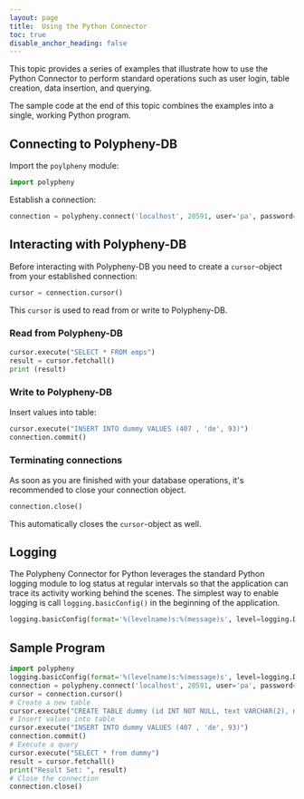 ```yaml
---
layout: page
title:  Using the Python Connector
toc: true
disable_anchor_heading: false
---
```


This topic provides a series of examples that illustrate how to use the Python Connector to perform standard operations such as user login, table creation, data insertion, and querying.

The sample code at the end of this topic combines the examples into a single, working Python program.



## Connecting to Polypheny-DB

Import the `poylpheny` module:
```python
import polypheny
```

Establish a connection:
```python
connection = polypheny.connect('localhost', 20591, user='pa', password='')
```

## Interacting with Polypheny-DB

Before interacting with Polypheny-DB you need to create a `cursor`-object from your established connection:
```python
cursor = connection.cursor()
```
This `cursor` is used to read from or write to Polypheny-DB.


### Read from Polypheny-DB

```python
cursor.execute("SELECT * FROM emps")
result = cursor.fetchall()
print (result)
```

### Write to Polypheny-DB

Insert values into table:
```python
cursor.execute("INSERT INTO dummy VALUES (407 , 'de', 93)")
connection.commit()
```

### Terminating connections

As soon as you are finished with your database operations, it's recommended to close your connection object.
```python
connection.close()
```
This automatically closes the `cursor`-object as well.


## Logging

The Polypheny Connector for Python leverages the standard Python logging module to log status at regular intervals so that the application can trace its activity working behind the scenes. The simplest way to enable logging is call `logging.basicConfig()` in the beginning of the application.

```python
logging.basicConfig(format='%(levelname)s:%(message)s', level=logging.DEBUG)
```

## Sample Program

```python
import polypheny
logging.basicConfig(format='%(levelname)s:%(message)s', level=logging.DEBUG)
connection = polypheny.connect('localhost', 20591, user='pa', password='')
cursor = connection.cursor()
# Create a new table
cursor.execute("CREATE TABLE dummy (id INT NOT NULL, text VARCHAR(2), num INT, PRIMARY KEY(id))")
# Insert values into table
cursor.execute("INSERT INTO dummy VALUES (407 , 'de', 93)")
connection.commit()
# Execute a query
cursor.execute("SELECT * from dummy")
result = cursor.fetchall()
print("Result Set: ", result)
# Close the connection
connection.close()
```